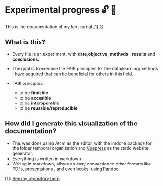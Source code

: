 


# Experimental progress :unlock: :gem:

This is the documentation of my lab journal [1] :smile:

## What is this?

- Every file is an experiment, with **date**,**objective**, **methods** , **results** and **conclusions.**
- The goal is to exercise the FAIR principles for the data/learning/methods I have acquired that can be beneficial for others in this field.

- FAIR principles:
  - to be **findable**
  - to be **accesible**
  - to be **interoperable**
  - to be **reusable/reproducible**

## How did I generate this visualization of the documentation?
- This was done using [Atom](https://atom.io/) as the editor, with the [imdone package](https://atom.io/packages/imdone-atom) for the folder temporal organization  and [Vuepress](https://vuepress.vuejs.org/) as the static website generator.
- Everything is written in markdown.
- Writing in markdown, allows an easy conversion to other formats like PDFs, presentations , and even books! using [Pandoc](https://pandoc.org)

[1]:  [See my repository here](https://github.com/leilaicruz/Experimental_Journal)
